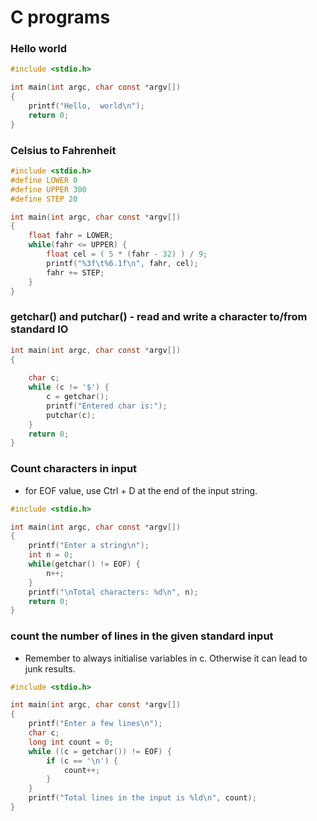 
# C programs

### Hello world
```c
#include <stdio.h>

int main(int argc, char const *argv[])
{
	printf("Hello,  world\n");
	return 0;
}
```

### Celsius to Fahrenheit
```c
#include <stdio.h>
#define LOWER 0
#define UPPER 300
#define STEP 20

int main(int argc, char const *argv[])
{
	float fahr = LOWER;
	while(fahr <= UPPER) {
		float cel = ( 5 * (fahr - 32) ) / 9;
		printf("%3f\t%6.1f\n", fahr, cel);
		fahr += STEP;
	}	
}
```

### getchar() and putchar() - read and write a character to/from standard IO
```c
int main(int argc, char const *argv[])
{
	
	char c;
	while (c != '$') {
		c = getchar();
		printf("Entered char is:");
		putchar(c);
	}
	return 0;
}
```

### Count characters in input
 - for EOF value, use Ctrl + D at the end of the input string.
```c
#include <stdio.h>

int main(int argc, char const *argv[])
{
	printf("Enter a string\n");
	int n = 0;
	while(getchar() != EOF) {
		n++;
	}
	printf("\nTotal characters: %d\n", n);
	return 0;
}
```

### count the number of lines in the given standard input
- Remember to always initialise variables in c. Otherwise it can lead to junk results.
```c
#include <stdio.h>

int main(int argc, char const *argv[])
{
	printf("Enter a few lines\n");
	char c;
	long int count = 0;
	while ((c = getchar()) != EOF) {
		if (c == '\n') {
			count++;
		}
	}
	printf("Total lines in the input is %ld\n", count);
}
```